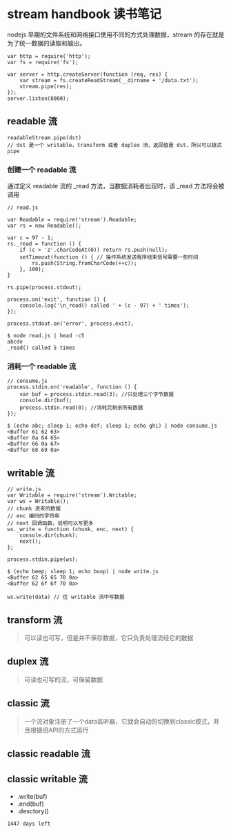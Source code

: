 # stream handbook 读书笔记

nodejs 早期的文件系统和网络接口使用不同的方式处理数据，stream 的存在就是为了统一数据的读取和输出。


```
var http = require('http');
var fs = require('fs');

var server = http.createServer(function (req, res) {
    var stream = fs.createReadStream(__dirname + '/data.txt');
    stream.pipe(res);
});
server.listen(8000);
```

## readable 流

```
readableStream.pipe(dst)
// dst 是一个 writable，transform 或者 duplex 流，返回值是 dst，所以可以链式 pipe
```

### 创建一个 readable 流

通过定义 readable 流的 _read 方法，当数据消耗者出现时，该 _read 方法将会被调用

```
// read.js

var Readable = require('stream').Readable;
var rs = new Readable();

var c = 97 - 1;
rs._read = function () {
    if (c > 'z'.charCodeAt(0)) return rs.push(null);
    setTimeout(function () { // 操作系统发送程序结束信号需要一些时间
        rs.push(String.fromCharCode(++c));
    }, 100);
}

rs.pipe(process.stdout);

process.on('exit', function () {
    console.log('\n_read() called ' + (c - 97) + ' times');
});

process.stdout.on('error', process.exit);
```
```
$ node read.js | head -c5
abcde
_read() called 5 times
```

### 消耗一个 readable 流

```
// consume.js 
process.stdin.on('readable', function () {
    var buf = process.stdin.read(3); //只处理三个字节数据
    console.dir(buf);
    process.stdin.read(0); //消耗完剩余所有数据
});
```
```
$ (echo abc; sleep 1; echo def; sleep 1; echo ghi) | node consume.js 
<Buffer 61 62 63>
<Buffer 0a 64 65>
<Buffer 66 0a 67>
<Buffer 68 69 0a>
```

## writable 流

```
// write.js
var Writable = require('stream').Writable;
var ws = Writable();
// chunk 进来的数据
// enc 编码的字符串
// next 回调函数，说明可以写更多
ws._write = function (chunk, enc, next) {
    console.dir(chunk);
    next();
};

process.stdin.pipe(ws);
```

```
$ (echo beep; sleep 1; echo boop) | node write.js 
<Buffer 62 65 65 70 0a>
<Buffer 62 6f 6f 70 0a>
```

```
ws.write(data) // 往 writable 流中写数据
```

## transform 流

> 可以读也可写，但是并不保存数据，它只负责处理流经它的数据

## duplex 流

> 可读也可写的流，可保留数据

## classic 流

> 一个流对象注册了一个data监听器，它就会自动的切换到classic模式，并且根据旧API的方式运行

## classic readable 流

## classic writable 流

* .write(buf)
* .end(buf)
* .desctory()


`1447 days left`

